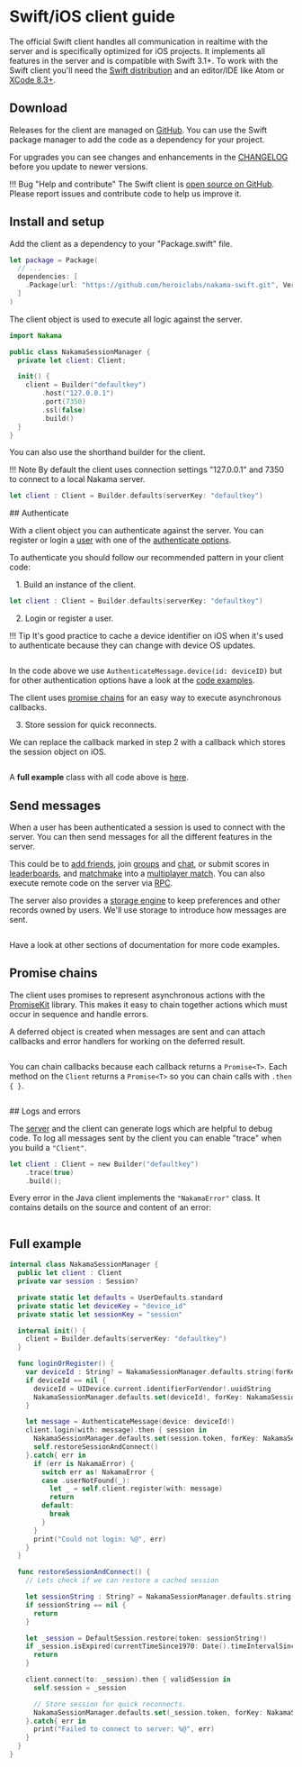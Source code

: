 # Swift/iOS client guide

The official Swift client handles all communication in realtime with the server and is specifically optimized for iOS projects. It implements all features in the server and is compatible with Swift 3.1+. To work with the Swift client you'll need the <a href="https://swift.org/download/" target="\_blank">Swift distribution</a> and an editor/IDE like Atom or <a href="https://itunes.apple.com/app/xcode/id497799835" target="\_blank">XCode 8.3+</a>.

## Download

Releases for the client are managed on <a href="https://github.com/heroiclabs/nakama-swift" target="\_blank">GitHub</a>. You can use the Swift package manager to add the code as a dependency for your project.

For upgrades you can see changes and enhancements in the <a href="https://github.com/heroiclabs/nakama-swift/blob/master/CHANGELOG.md" target="\_blank">CHANGELOG</a> before you update to newer versions.

!!! Bug "Help and contribute"
    The Swift client is <a href="https://github.com/heroiclabs/nakama-swift" target="\_blank">open source on GitHub</a>. Please report issues and contribute code to help us improve it.

## Install and setup

Add the client as a dependency to your "Package.swift" file.

```swift
let package = Package(
  // ...
  dependencies: [
    .Package(url: "https://github.com/heroiclabs/nakama-swift.git", Version(0,1,0)),
  ]
)
```

The client object is used to execute all logic against the server.

```swift
import Nakama

public class NakamaSessionManager {
  private let client: Client;

  init() {
    client = Builder("defaultkey")
        .host("127.0.0.1")
        .port(7350)
        .ssl(false)
        .build()
  }
}
```

You can also use the shorthand builder for the client.

!!! Note
    By default the client uses connection settings "127.0.0.1" and 7350 to connect to a local Nakama server.

```swift
let client : Client = Builder.defaults(serverKey: "defaultkey")
```

## Authenticate

With a client object you can authenticate against the server. You can register or login a [user](user-accounts.md) with one of the [authenticate options](authentication.md).

To authenticate you should follow our recommended pattern in your client code:

&nbsp;&nbsp; 1\. Build an instance of the client.

```swift
let client : Client = Builder.defaults(serverKey: "defaultkey")
```

&nbsp;&nbsp; 2\. Login or register a user.

!!! Tip
    It's good practice to cache a device identifier on iOS when it's used to authenticate because they can change with device OS updates.

```swift
```

In the code above we use `AuthenticateMessage.device(id: deviceID)` but for other authentication options have a look at the [code examples](authentication.md#register-or-login).

The client uses [promise chains](#promise-chains) for an easy way to execute asynchronous callbacks.

&nbsp;&nbsp; 3\. Store session for quick reconnects.

We can replace the callback marked in step 2 with a callback which stores the session object on iOS.

```swift
```

A __full example__ class with all code above is [here](#full-example).

## Send messages

When a user has been authenticated a session is used to connect with the server. You can then send messages for all the different features in the server.

This could be to [add friends](social-friends.md), join [groups](social-groups-clans.md) and [chat](social-realtime-chat.md), or submit scores in [leaderboards](gameplay-leaderboards.md), and [matchmake](gameplay-matchmaker.md) into a [multiplayer match](gameplay-multiplayer-realtime.md). You can also execute remote code on the server via [RPC](runtime-code-basics.md).

The server also provides a [storage engine](storage-collections.md) to keep preferences and other records owned by users. We'll use storage to introduce how messages are sent.

```swift
```

Have a look at other sections of documentation for more code examples.

<!--
## Handle events

The client has listeners which are called on various events received from the server.

```java
```

Some events only need to be implemented for the features you want to use.

| Callbacks | Description |
| --------- | ----------- |
| a | Handles an event for when the client is disconnected from the server. |
| b | Receives events about server errors. |
| c | Handles [realtime match](gameplay-multiplayer-realtime.md) messages. |
| d | Receives events when the [matchmaker](gameplay-matchmaker.md) has found match participants. |
| e | When in a [realtime match](gameplay-multiplayer-realtime.md) receives events for when users join or leave. |
| f | Receives live [in-app notifications](social-in-app-notifications.md) sent from the server. |
| g | Receives [realtime chat](social-realtime-chat.md) messages sent by other users. |
| h | Similar to "OnMatchPresence" it handles join and leave events but within [chat](social-realtime-chat.md). |
-->

## Promise chains

The client uses promises to represent asynchronous actions with the <a href="https://github.com/mxcl/PromiseKit" target="\_blank">PromiseKit</a> library. This makes it easy to chain together actions which must occur in sequence and handle errors.

A deferred object is created when messages are sent and can attach callbacks and error handlers for working on the deferred result.

```swift
```

You can chain callbacks because each callback returns a `Promise<T>`. Each method on the `Client` returns a `Promise<T>` so you can chain calls with `.then { }`.

```swift
```

## Logs and errors

The [server](install-configuration.md#log) and the client can generate logs which are helpful to debug code. To log all messages sent by the client you can enable "trace" when you build a `"Client"`.

```swift
let client : Client = new Builder("defaultkey")
    .trace(true)
    .build();
```

Every error in the Java client implements the `"NakamaError"` class. It contains details on the source and content of an error:

```swift
```

## Full example

```swift
internal class NakamaSessionManager {
  public let client : Client
  private var session : Session?

  private static let defaults = UserDefaults.standard
  private static let deviceKey = "device_id"
  private static let sessionKey = "session"

  internal init() {
    client = Builder.defaults(serverKey: "defaultkey")
  }

  func loginOrRegister() {
    var deviceId : String? = NakamaSessionManager.defaults.string(forKey: NakamaSessionManager.deviceKey)
    if deviceId == nil {
      deviceId = UIDevice.current.identifierForVendor!.uuidString
      NakamaSessionManager.defaults.set(deviceId!, forKey: NakamaSessionManager.deviceKey)
    }

    let message = AuthenticateMessage(device: deviceId!)
    client.login(with: message).then { session in
      NakamaSessionManager.defaults.set(session.token, forKey: NakamaSessionManager.sessionKey)
      self.restoreSessionAndConnect()
    }.catch{ err in
      if (err is NakamaError) {
        switch err as! NakamaError {
        case .userNotFound(_):
          let _ = self.client.register(with: message)
          return
        default:
          break
        }
      }
      print("Could not login: %@", err)
    }
  }

  func restoreSessionAndConnect() {
    // Lets check if we can restore a cached session

    let sessionString : String? = NakamaSessionManager.defaults.string(forKey: NakamaSessionManager.sessionKey)
    if sessionString == nil {
      return
    }

    let _session = DefaultSession.restore(token: sessionString!)
    if _session.isExpired(currentTimeSince1970: Date().timeIntervalSince1970) {
      return
    }

    client.connect(to: _session).then { validSession in
      self.session = _session

      // Store session for quick reconnects.
      NakamaSessionManager.defaults.set(_session.token, forKey: NakamaSessionManager.sessionKey)
    }.catch{ err in
      print("Failed to connect to server: %@", err)
    }
  }
}
```
